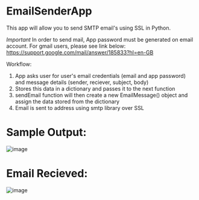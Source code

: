 # EmailSenderApp

This app will allow you to send SMTP email's using SSL in Python. 

*Important* In order to send mail, App password must be generated on email account. For gmail users, please see link below:
https://support.google.com/mail/answer/185833?hl=en-GB


Workflow:
1. App asks user for user's email credentials (email and app password) and message details (sender, reciever, subject, body)
2. Stores this data in a dictionary and passes it to the next function
3. sendEmail function will then create a new EmailMessage() object and assign the data stored from the dictionary
4. Email is sent to address using smtp library over SSL


# Sample Output:
![image](https://github.com/gpartipilo726/EmailSenderApp/assets/26350938/ba48f2f0-00c1-46b1-82b6-97b071039d1a)

# Email Recieved:
![image](https://github.com/gpartipilo726/EmailSenderApp/assets/26350938/b374398f-1ad4-48ce-898b-9a9602b1d125)
